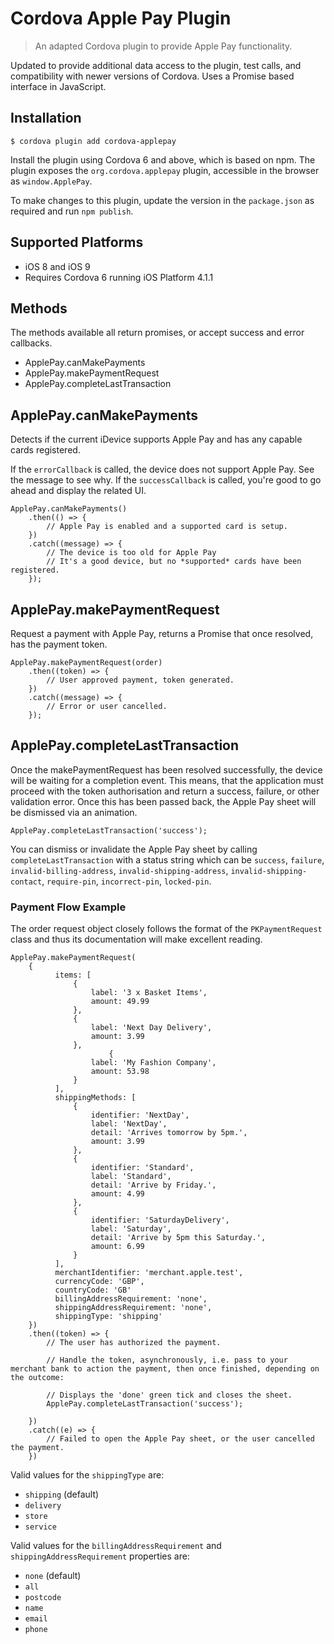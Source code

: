 # Cordova Apple Pay Plugin
> An adapted Cordova plugin to provide Apple Pay functionality.

Updated to provide additional data access to the plugin, test calls, and compatibility
with newer versions of Cordova. Uses a Promise based interface in JavaScript.

## Installation
```
$ cordova plugin add cordova-applepay
```

Install the plugin using Cordova 6 and above, which is based on npm. The plugin exposes the `org.cordova.applepay` plugin, accessible in the browser as `window.ApplePay`.

To make changes to this plugin, update the version in the `package.json` as required and run `npm publish`.

## Supported Platforms

- iOS 8 and iOS 9
- Requires Cordova 6 running iOS Platform 4.1.1

## Methods
The methods available all return promises, or accept success and error callbacks.
- ApplePay.canMakePayments
- ApplePay.makePaymentRequest
- ApplePay.completeLastTransaction

## ApplePay.canMakePayments
Detects if the current iDevice supports Apple Pay and has any capable cards registered.

If the `errorCallback` is called, the device does not support Apple Pay. See the message to see why.
If the `successCallback` is called, you're good to go ahead and display the related UI.

```
ApplePay.canMakePayments()
    .then(() => {
        // Apple Pay is enabled and a supported card is setup.
    })
    .catch((message) => {
        // The device is too old for Apple Pay
        // It's a good device, but no *supported* cards have been registered.
    });
```

## ApplePay.makePaymentRequest
Request a payment with Apple Pay, returns a Promise that once resolved, has the payment token.

```
ApplePay.makePaymentRequest(order)
    .then((token) => {
        // User approved payment, token generated.
    })
    .catch((message) => {
        // Error or user cancelled.
    });
```

## ApplePay.completeLastTransaction
Once the makePaymentRequest has been resolved successfully, the device will be waiting for a completion event.
This means, that the application must proceed with the token authorisation and return a success, failure, or other validation error. Once this has been passed back, the Apple Pay sheet will be dismissed via an animation.

```
ApplePay.completeLastTransaction('success');
```

You can dismiss or invalidate the Apple Pay sheet by calling `completeLastTransaction` with a status string which can be `success`, `failure`, `invalid-billing-address`, `invalid-shipping-address`, `invalid-shipping-contact`, `require-pin`, `incorrect-pin`, `locked-pin`.

### Payment Flow Example

The order request object closely follows the format of the `PKPaymentRequest` class and thus its documentation will make excellent reading.

```
ApplePay.makePaymentRequest(
    {
          items: [
              {
                  label: '3 x Basket Items',
                  amount: 49.99
              },
              {
                  label: 'Next Day Delivery',
                  amount: 3.99
              },
                      {
                  label: 'My Fashion Company',
                  amount: 53.98
              }
          ],
          shippingMethods: [
              {
                  identifier: 'NextDay',
                  label: 'NextDay',
                  detail: 'Arrives tomorrow by 5pm.',
                  amount: 3.99
              },
              {
                  identifier: 'Standard',
                  label: 'Standard',
                  detail: 'Arrive by Friday.',
                  amount: 4.99
              },
              {
                  identifier: 'SaturdayDelivery',
                  label: 'Saturday',
                  detail: 'Arrive by 5pm this Saturday.',
                  amount: 6.99
              }
          ],
          merchantIdentifier: 'merchant.apple.test',
          currencyCode: 'GBP',
          countryCode: 'GB'
          billingAddressRequirement: 'none',
          shippingAddressRequirement: 'none',
          shippingType: 'shipping'
    })
    .then((token) => {
        // The user has authorized the payment.

        // Handle the token, asynchronously, i.e. pass to your merchant bank to action the payment, then once finished, depending on the outcome:

        // Displays the 'done' green tick and closes the sheet.
        ApplePay.completeLastTransaction('success');

    })
    .catch((e) => {
        // Failed to open the Apple Pay sheet, or the user cancelled the payment.
    })
```

Valid values for the `shippingType` are:

 * `shipping` (default)
 * `delivery`
 * `store`
 * `service`

Valid values for the `billingAddressRequirement` and `shippingAddressRequirement` properties are:

 * `none` (default)
 * `all`
 * `postcode`
 * `name`
 * `email`
 * `phone`

